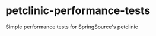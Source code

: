 petclinic-performance-tests
===========================

Simple performance tests for SpringSource's petclinic